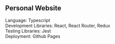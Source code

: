 ## Personal Website
Language: Typescript<br />
Development Libraries: React, React Router, Redux<br />
Testing Libraries: Jest<br />
Deployment: Github Pages<br />
